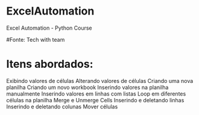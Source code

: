 # ExcelAutomation
Excel Automation - Python Course

#Fonte: Tech with team

# Itens abordados: 
Exibindo valores de células
Alterando valores de células
Criando uma nova planilha
Criando um novo workbook 
Inserindo valores na planilha manualmente
Inserindo valores em linhas com listas
Loop em diferentes células na planilha
Merge e Unmerge Cells
Inserindo e deletando linhas
Inserindo e deletando colunas
Mover células 

